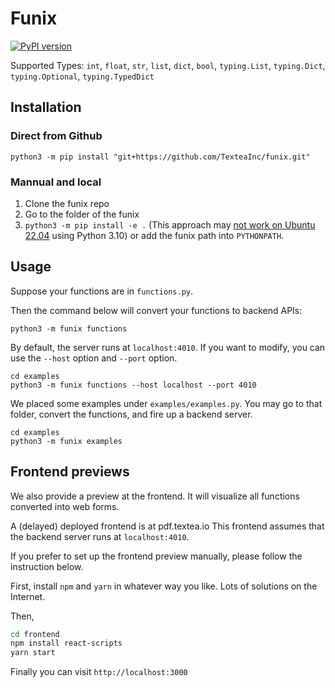 # Funix

[![PyPI version](https://badge.fury.io/py/pydatafront.svg)](https://badge.fury.io/py/pydatafront)

Supported Types: `int`, `float`, `str`, `list`, `dict`, `bool`, `typing.List`, `typing.Dict`, `typing.Optional`, `typing.TypedDict`

## Installation

### Direct from Github

```shell
python3 -m pip install "git+https://github.com/TexteaInc/funix.git"
```

### Mannual and local

1. Clone the funix repo
2. Go to the folder of the funix
3. `python3 -m pip install -e .` (This approach may [not work on Ubuntu 22.04](https://github.com/TexteaInc/funix/issues/23) using Python 3.10) or add the funix path into `PYTHONPATH`.

## Usage

Suppose your functions are in `functions.py`.

Then the command below will convert your functions to backend APIs:

```shell
python3 -m funix functions
```

By default, the server runs at `localhost:4010`. If you want to modify, you can use the `--host` option and `--port` option.

```shell
cd examples
python3 -m funix functions --host localhost --port 4010
```

We placed some examples under `examples/examples.py`. You may go to that folder, convert the functions, and fire up a backend server.

```shell
cd examples
python3 -m funix examples
```

## Frontend previews

We also provide a preview at the frontend. It will visualize all functions converted into web forms.

A (delayed) deployed frontend is at pdf.textea.io
This frontend assumes that the backend server runs at `localhost:4010`.

If you prefer to set up the frontend preview manually, please follow the instruction below.

First, install `npm` and `yarn` in whatever way you like. Lots of solutions on the Internet.

Then,

```bash
cd frontend
npm install react-scripts
yarn start
```

Finally you can visit `http://localhost:3000`
